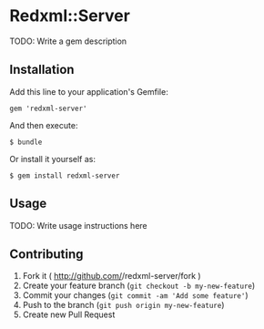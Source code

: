 # Redxml::Server

TODO: Write a gem description

## Installation

Add this line to your application's Gemfile:

    gem 'redxml-server'

And then execute:

    $ bundle

Or install it yourself as:

    $ gem install redxml-server

## Usage

TODO: Write usage instructions here

## Contributing

1. Fork it ( http://github.com/<my-github-username>/redxml-server/fork )
2. Create your feature branch (`git checkout -b my-new-feature`)
3. Commit your changes (`git commit -am 'Add some feature'`)
4. Push to the branch (`git push origin my-new-feature`)
5. Create new Pull Request
